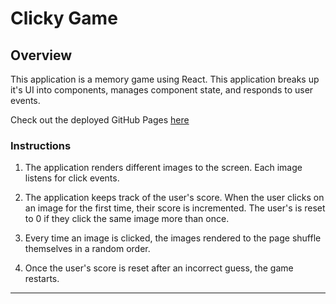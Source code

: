 # Clicky Game

## Overview

This application is a  memory game using React. This application breaks up it's UI into components, manages component state, and responds to user events.

Check out the deployed GitHub Pages [here](https://elishevaelbaz.github.io/clicky-game/ "GitHub Pages link")
### Instructions


1. The application renders different images to the screen. Each image listens for click events.

2. The application keeps track of the user's score. When the user clicks on an image for the first time, their score is incremented. The user's is reset to 0 if they click the same image more than once.

3. Every time an image is clicked, the images rendered to the page shuffle themselves in a random order.

4. Once the user's score is reset after an incorrect guess, the game restarts.


- - -







